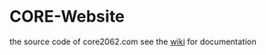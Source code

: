 CORE-Website
============

the source code of core2062.com see the [wiki](./wiki) for documentation
